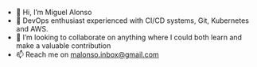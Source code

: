 - 👋 Hi, I’m Miguel Alonso
- 🌱 DevOps enthusiast experienced with CI/CD systems, Git, Kubernetes and AWS.
- 💞️ I’m looking to collaborate on anything where I could both learn and make a valuable contribution
- 📫 Reach me on malonso.inbox@gmail.com

<!---
alonso-m/alonso-m is a ✨ special ✨ repository because its `README.md` (this file) appears on your GitHub profile.
You can click the Preview link to take a look at your changes.
--->

